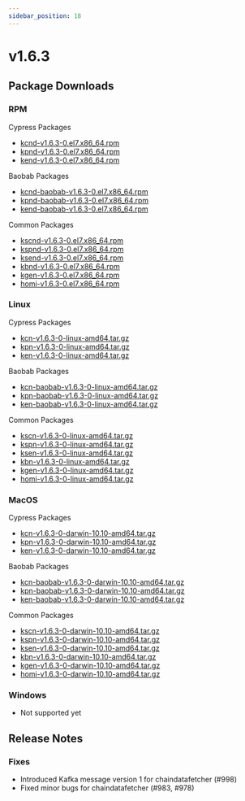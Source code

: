 ```yaml
---
sidebar_position: 18
---
```


# v1.6.3

## Package Downloads

### RPM <a id="rpm"></a>

Cypress Packages
- [kcnd-v1.6.3-0.el7.x86_64.rpm](https://packages.klaytn.net/klaytn/v1.6.3/kcnd-v1.6.3-0.el7.x86_64.rpm)
- [kpnd-v1.6.3-0.el7.x86_64.rpm](https://packages.klaytn.net/klaytn/v1.6.3/kpnd-v1.6.3-0.el7.x86_64.rpm)
- [kend-v1.6.3-0.el7.x86_64.rpm](https://packages.klaytn.net/klaytn/v1.6.3/kend-v1.6.3-0.el7.x86_64.rpm)

Baobab Packages
- [kcnd-baobab-v1.6.3-0.el7.x86_64.rpm](https://packages.klaytn.net/klaytn/v1.6.3/kcnd-baobab-v1.6.3-0.el7.x86_64.rpm)
- [kpnd-baobab-v1.6.3-0.el7.x86_64.rpm](https://packages.klaytn.net/klaytn/v1.6.3/kpnd-baobab-v1.6.3-0.el7.x86_64.rpm)
- [kend-baobab-v1.6.3-0.el7.x86_64.rpm](https://packages.klaytn.net/klaytn/v1.6.3/kend-baobab-v1.6.3-0.el7.x86_64.rpm)

Common Packages
- [kscnd-v1.6.3-0.el7.x86_64.rpm](https://packages.klaytn.net/klaytn/v1.6.3/kscnd-v1.6.3-0.el7.x86_64.rpm)
- [kspnd-v1.6.3-0.el7.x86_64.rpm](https://packages.klaytn.net/klaytn/v1.6.3/kspnd-v1.6.3-0.el7.x86_64.rpm)
- [ksend-v1.6.3-0.el7.x86_64.rpm](https://packages.klaytn.net/klaytn/v1.6.3/ksend-v1.6.3-0.el7.x86_64.rpm)
- [kbnd-v1.6.3-0.el7.x86_64.rpm](https://packages.klaytn.net/klaytn/v1.6.3/kbnd-v1.6.3-0.el7.x86_64.rpm)
- [kgen-v1.6.3-0.el7.x86_64.rpm](https://packages.klaytn.net/klaytn/v1.6.3/kgen-v1.6.3-0.el7.x86_64.rpm)
- [homi-v1.6.3-0.el7.x86_64.rpm](https://packages.klaytn.net/klaytn/v1.6.3/homi-v1.6.3-0.el7.x86_64.rpm)

### Linux <a id="linux"></a>

Cypress Packages
- [kcn-v1.6.3-0-linux-amd64.tar.gz](https://packages.klaytn.net/klaytn/v1.6.3/kcn-v1.6.3-0-linux-amd64.tar.gz)
- [kpn-v1.6.3-0-linux-amd64.tar.gz](https://packages.klaytn.net/klaytn/v1.6.3/kpn-v1.6.3-0-linux-amd64.tar.gz)
- [ken-v1.6.3-0-linux-amd64.tar.gz](https://packages.klaytn.net/klaytn/v1.6.3/ken-v1.6.3-0-linux-amd64.tar.gz)

Baobab Packages
- [kcn-baobab-v1.6.3-0-linux-amd64.tar.gz](https://packages.klaytn.net/klaytn/v1.6.3/kcn-baobab-v1.6.3-0-linux-amd64.tar.gz)
- [kpn-baobab-v1.6.3-0-linux-amd64.tar.gz](https://packages.klaytn.net/klaytn/v1.6.3/kpn-baobab-v1.6.3-0-linux-amd64.tar.gz)
- [ken-baobab-v1.6.3-0-linux-amd64.tar.gz](https://packages.klaytn.net/klaytn/v1.6.3/ken-baobab-v1.6.3-0-linux-amd64.tar.gz)

Common Packages
- [kscn-v1.6.3-0-linux-amd64.tar.gz](https://packages.klaytn.net/klaytn/v1.6.3/kscn-v1.6.3-0-linux-amd64.tar.gz)
- [kspn-v1.6.3-0-linux-amd64.tar.gz](https://packages.klaytn.net/klaytn/v1.6.3/kspn-v1.6.3-0-linux-amd64.tar.gz)
- [ksen-v1.6.3-0-linux-amd64.tar.gz](https://packages.klaytn.net/klaytn/v1.6.3/ksen-v1.6.3-0-linux-amd64.tar.gz)
- [kbn-v1.6.3-0-linux-amd64.tar.gz](https://packages.klaytn.net/klaytn/v1.6.3/kbn-v1.6.3-0-linux-amd64.tar.gz)
- [kgen-v1.6.3-0-linux-amd64.tar.gz](https://packages.klaytn.net/klaytn/v1.6.3/kgen-v1.6.3-0-linux-amd64.tar.gz)
- [homi-v1.6.3-0-linux-amd64.tar.gz](https://packages.klaytn.net/klaytn/v1.6.3/homi-v1.6.3-0-linux-amd64.tar.gz)

### MacOS <a id="macos"></a>

Cypress Packages
- [kcn-v1.6.3-0-darwin-10.10-amd64.tar.gz](https://packages.klaytn.net/klaytn/v1.6.3/kcn-v1.6.3-0-darwin-10.10-amd64.tar.gz)
- [kpn-v1.6.3-0-darwin-10.10-amd64.tar.gz](https://packages.klaytn.net/klaytn/v1.6.3/kpn-v1.6.3-0-darwin-10.10-amd64.tar.gz)
- [ken-v1.6.3-0-darwin-10.10-amd64.tar.gz](https://packages.klaytn.net/klaytn/v1.6.3/ken-v1.6.3-0-darwin-10.10-amd64.tar.gz)

Baobab Packages
- [kcn-baobab-v1.6.3-0-darwin-10.10-amd64.tar.gz](https://packages.klaytn.net/klaytn/v1.6.3/kcn-baobab-v1.6.3-0-darwin-10.10-amd64.tar.gz)
- [kpn-baobab-v1.6.3-0-darwin-10.10-amd64.tar.gz](https://packages.klaytn.net/klaytn/v1.6.3/kpn-baobab-v1.6.3-0-darwin-10.10-amd64.tar.gz)
- [ken-baobab-v1.6.3-0-darwin-10.10-amd64.tar.gz](https://packages.klaytn.net/klaytn/v1.6.3/ken-baobab-v1.6.3-0-darwin-10.10-amd64.tar.gz)

Common Packages
- [kscn-v1.6.3-0-darwin-10.10-amd64.tar.gz](https://packages.klaytn.net/klaytn/v1.6.3/kscn-v1.6.3-0-darwin-10.10-amd64.tar.gz)
- [kspn-v1.6.3-0-darwin-10.10-amd64.tar.gz](https://packages.klaytn.net/klaytn/v1.6.3/kspn-v1.6.3-0-darwin-10.10-amd64.tar.gz)
- [ksen-v1.6.3-0-darwin-10.10-amd64.tar.gz](https://packages.klaytn.net/klaytn/v1.6.3/ksen-v1.6.3-0-darwin-10.10-amd64.tar.gz)
- [kbn-v1.6.3-0-darwin-10.10-amd64.tar.gz](https://packages.klaytn.net/klaytn/v1.6.3/kbn-v1.6.3-0-darwin-10.10-amd64.tar.gz)
- [kgen-v1.6.3-0-darwin-10.10-amd64.tar.gz](https://packages.klaytn.net/klaytn/v1.6.3/kgen-v1.6.3-0-darwin-10.10-amd64.tar.gz)
- [homi-v1.6.3-0-darwin-10.10-amd64.tar.gz](https://packages.klaytn.net/klaytn/v1.6.3/homi-v1.6.3-0-darwin-10.10-amd64.tar.gz)

### Windows <a id="windows"></a>

- Not supported yet

## Release Notes

### Fixes
- Introduced Kafka message version 1 for chaindatafetcher (#998)
- Fixed minor bugs for chaindatafetcher (#983, #978)
